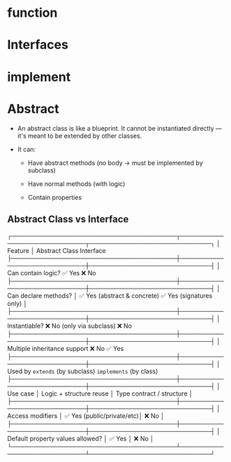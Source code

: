 # function

# Interfaces

# implement

# Abstract

- An abstract class is like a blueprint.
  It cannot be instantiated directly — it's meant to be extended by other classes.

- It can:

  - Have abstract methods (no body → must be implemented by subclass)

  - Have normal methods (with logic)

  - Contain properties

## Abstract Class vs Interface

┌──────────────────────────────────────┬────────────────────────────┬────────────────────────────┐
│ Feature │                                Abstract Class                   Interface 
├──────────────────────────────────────┼────────────────────────────┼────────────────────────────┤
│ Can contain logic?                     ✅ Yes                         ❌ No 
├──────────────────────────────────────┼────────────────────────────┼────────────────────────────┤
│ Can declare methods?                 │ ✅ Yes (abstract & concrete)   ✅ Yes (signatures only) │
├──────────────────────────────────────┼────────────────────────────┼────────────────────────────┤
│ Instantiable?                          ❌ No (only via subclass)      ❌ No 
├──────────────────────────────────────┼────────────────────────────┼────────────────────────────┤
│ Multiple inheritance support           ❌ No                          ✅ Yes 
├──────────────────────────────────────┼────────────────────────────┼────────────────────────────┤
│ Used by                                `extends` (by subclass)      `implements` (by class) 
├──────────────────────────────────────┼────────────────────────────┼────────────────────────────┤
│ Use case                             │ Logic + structure reuse    │  Type contract / structure │
├──────────────────────────────────────┼────────────────────────────┼────────────────────────────┤
│ Access modifiers                     │ ✅ Yes (public/private/etc)│   ❌ No                    │
├──────────────────────────────────────┼────────────────────────────┼────────────────────────────┤
│ Default property values allowed?     │ ✅ Yes                     │   ❌ No                    │
└──────────────────────────────────────┴────────────────────────────┴────────────────────────────┘

